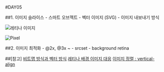 #DAY05

##1. 이미지 슬라이스
	- 스마트 오브젝트
	- 벡터 이미지 (SVG)
	- 이미지 내보내기 방식

![레티나 이미지](http://www.miekd.com/upload/2012/07/Sprite-Article-Example.png)

![Pixel](https://spoqa.github.io/images/bitmap-vector/1_Pixel.png)

##2. 이미지 최적화
	- @2x, @3x ~
	- srcset
	- background retina

##[참고]
[비트맵 방식과 벡터 방식](https://spoqa.github.io/2012/06/13/bitmap-vector.html)
[레티나 배경 이미지 대응](https://css-tricks.com/snippets/css/retina-display-media-query/)
[이미지 정렬 : vertical-align](http://www.brunildo.org/test/va_lineheight.html)